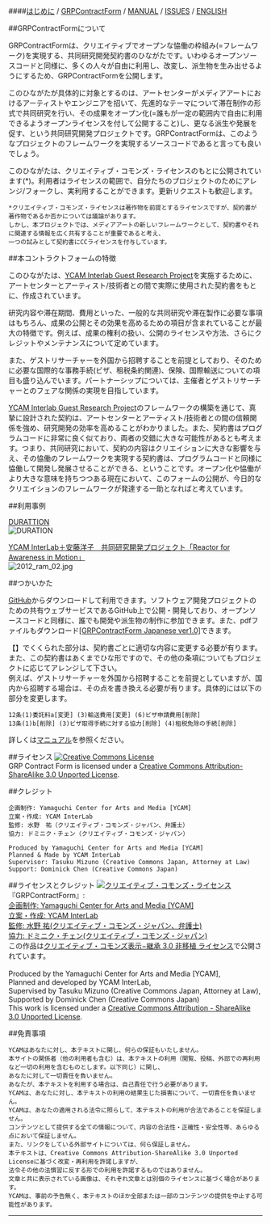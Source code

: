 ####[はじめに](http://interlab.ycam.jp/projects/grp-contract-form) /  [GRPContractForm](https://github.com/YCAMInterlab/GRPContractForm/blob/master/GRPContractForm_Japanese.md) /  [MANUAL](https://github.com/YCAMInterlab/GRPContractForm/wiki/MANUAL_Japanese) /  [ISSUES](https://github.com/YCAMInterlab/GRPContractForm/issues) /  [ENGLISH](http://interlab.ycam.jp/en/projects/grp-contract-form?preview=true)


##GRPContractFormについて


GRPContractFormは、クリエイティブでオープンな恊働の枠組み(=フレームワーク)を実現する、共同研究開発契約書のひながたです。いわゆるオープンソースコードと同様に、多くの人々が自由に利用し、改変し、派生物を生み出せるようにするため、GRPContractFormを公開します。  

このひながたが具体的に対象とするのは、アートセンターがメディアアートにおけるアーティストやエンジニアを招いて、先進的なテーマについて滞在制作の形式で共同研究を行い、その成果をオープン化(=誰もが一定の範囲内で自由に利用できるようオープンライセンスを付して公開すること)し、更なる派生や発展を促す、という共同研究開発プロジェクトです。GRPContractFormは、このようなプロジェクトのフレームワークを実現するソースコードであると言っても良いでしょう。  

このひながたは、クリエイティブ・コモンズ・ライセンスのもとに公開されています(*)。利用者はライセンスの範囲で、自分たちのプロジェクトのためにアレンジ/フォークし、実利用することができます。更新リクエストも歓迎します。  


```
*クリエイティブ・コモンズ・ライセンスは著作物を前提とするライセンスですが、契約書が著作物であるか否かについては議論があります。
しかし、本プロジェクトでは、メディアアートの新しいフレームワークとして、契約書やそれに関連する情報を広く共有することが重要であると考え、
一つの試みとして契約書にCCライセンスを付与しています。  
```

  


##本コントラクトフォームの特徴

このひながたは、[YCAM Interlab Guest Research Project](http://interlab.ycam.jp/projects/guestresearch)を実施するために、アートセンターとアーティスト/技術者との間で実際に使用された契約書をもとに、作成されています。  

研究内容や滞在期間、費用といった、一般的な共同研究や滞在製作に必要な事項はもちろん、成果の公開とその効果を高めるための項目が含まれていることが最大の特徴です。例えば、成果の権利の扱い、公開のライセンスや方法、さらにクレジットやメンテナンスについて定めています。  

また、ゲストリサーチャーを外国から招聘することを前提としており、そのために必要な国際的な事務手続(ビザ、租税条約関連)、保険、国際輸送についての項目も盛り込んでいます。パートナーシップについては、主催者とゲストリサーチャーとのフェアな関係の実現を目指しています。  

[YCAM Interlab Guest Research Project](http://interlab.ycam.jp/projects/guestresearch)のフレームワークの構築を通じて、真摯に設計された契約は、アートセンターとアーティスト/技術者との間の信頼関係を強め、研究開発の効率を高めることがわかりました。また、契約書はプログラムコードに非常に良く似ており、両者の交錯に大きな可能性があるとも考えます。つまり、共同研究において、契約の内容はクリエイションに大きな影響を与え、その恊働のフレームワークを実現する契約書は、プログラムコードと同様に恊働して開発し発展させることができる、ということです。オープン化や恊働がより大きな意味を持ちつつある現在において、このフォームの公開が、今日的なクリエイションのフレームワークが発達する一助となればと考えています。  


  
##利用事例

<!-- [Guest Research Project vol.2―ジェネレーティブ・メディアのためのコンポジション・ツール](http://interlab.ycam.jp/projects/guestresearch/vol2)  -->
[DURATTION](http://www.duration.cc)  
![DURATION](http://www.duration.cc/assets/images/DurationText.png "DURATION") 
  

[YCAM InterLab＋安藤洋子　共同研究開発プロジェクト「Reactor for Awareness in Motion」](http://www.ycam.jp/performingarts/2013/02/ram-presentation.html)  
![2012_ram_02.jpg](http://www.ycam.jp/education/images/2012_ram_02.jpg)  
  
  

 
##つかいかた

[GitHub](https://github.com/YCAMInterlab/GRPContractForm/blob/master/GRPContractForm_Japanese.md)からダウンロードして利用できます。ソフトウェア開発プロジェクトのための共有ウェブサービスであるGitHub上で公開・開発しており、オープンソースコードと同様に、誰でも開発や派生物の制作に参加できます。また、pdfファイルもダウンロード[[GRPContractForm Japanese ver1.0]](http://interlab.ycam.jp/wp-content/uploads/2013/04/GRPContractForm_Japanese_ver1.0.pdf)できます。  

【】でくくられた部分は、契約書ごとに適切な内容に変更する必要が有ります。また、この契約書はあくまでひな形ですので、その他の条項についてもプロジェクトに応じてアレンジして下さい。   
例えば、ゲストリサーチャーを外国から招聘することを前提としていますが、国内から招聘する場合は、その点を書き換える必要が有ります。具体的には以下の部分を変更します。  



```
12条(1)委託料a[変更] (3)輸送費用[変更] (6)ビザ申請費用[削除]  
13条(1)b[削除] (3)ビザ取得手続に対する協力[削除] (4)租税免除の手続[削除]  
```
詳しくは[マニュアル](https://github.com/YCAMInterlab/GRPContractForm/blob/master/MANUAL_Japanese.md)を参照ください。  

  



##ライセンス
<a rel="license" href="http://creativecommons.org/licenses/by-sa/3.0/"><img alt="Creative Commons License" style="border-width:0" src="http://i.creativecommons.org/l/by-sa/3.0/88x31.png" /></a><br /><span xmlns:dct="http://purl.org/dc/terms/" property="dct:title">GRP Contract Form</span>  <a xmlns:cc="http://creativecommons.org/ns#" href="http://interlab.ycam.jp/" property="cc:attributionName" rel="cc:attributionURL"></a> is licensed under a <a rel="license" href="http://creativecommons.org/licenses/by-sa/3.0/">Creative Commons Attribution-ShareAlike 3.0 Unported License</a>.



##クレジット
```
企画制作: Yamaguchi Center for Arts and Media [YCAM]
立案・作成: YCAM InterLab
監修: 水野　祐（クリエイティブ・コモンズ・ジャパン、弁護士）
協力: ドミニク・チェン（クリエイティブ・コモンズ・ジャパン）

Produced by Yamaguchi Center for Arts and Media [YCAM]
Planned & Made by YCAM InterLab
Supervisor: Tasuku Mizuno (Creative Commons Japan, Attorney at Law)
Support: Dominick Chen (Creative Commons Japan)
```



##ライセンスとクレジット
<a rel="license" href="http://creativecommons.org/licenses/by-sa/2.1/jp/"><img alt="クリエイティブ・コモンズ・ライセンス" style="border-width:0" src="http://i.creativecommons.org/l/by-sa/2.1/jp/88x31.png" /></a><br /> 
<span xmlns:dct="http://purl.org/dc/terms/" href="http://purl.org/dc/dcmitype/Text" property="dct:title" rel="dct:type">『GRPContractForm』</span>:<br />
<a xmlns:cc="http://creativecommons.org/ns#" href="http://interlab.ycam.jp/" property="cc:attributionName" rel="cc:attributionURL">
企画制作: Yamaguchi Center for Arts and Media [YCAM]<br />
立案・作成: YCAM InterLab<br />
監修: 水野 祐(クリエイティブ・コモンズ・ジャパン、弁護士)<br />
協力: ドミニク・チェン(クリエイティブ・コモンズ・ジャパン)</a><br />
この作品は<a rel="license" href="http://creativecommons.org/licenses/by-sa/2.1/jp/">クリエイティブ・コモンズ表示−継承 3.0 非移植 ライセンス</a>で公開されています。<br /> <br /> 
Produced by the Yamaguchi Center for Arts and Media [YCAM],<br />
Planned and developed by YCAM InterLab,<br />
Supervised by Tasuku Mizuno (Creative Commons Japan, Attorney at Law),<br />
Supported by Dominick Chen (Creative Commons Japan)</a><br />
This work is licensed under a <a rel="license" href="http://creativecommons.org/licenses/by-sa/2.1/jp/">Creative Commons Attribution - ShareAlike 3.0 Unported License</a>.









##免責事項
```
YCAMはあなたに対し、本テキストに関し、何らの保証もいたしません。
本サイトの関係者（他の利用者も含む）は、本テキストの利用（閲覧、投稿、外部での再利用など一切の利用を含むものとします。以下同じ）に関し、
あなたに対して一切責任を負いません。
あなたが、本テキストを利用する場合は、自己責任で行う必要があります。
YCAMは、あなたに対し、本テキストの利用の結果生じた損害について、一切責任を負いません。
YCAMは、あなたの適用される法令に照らして、本テキストの利用が合法であることを保証しません。
コンテンツとして提供する全ての情報について、内容の合法性・正確性・安全性等、あらゆる点において保証しません。
また、リンクをしている外部サイトについては、何ら保証しません。
本テキストは、Creative Commons Attribution-ShareAlike 3.0 Unported Licenseに基づく改変・再利用を許諾しますが、
法令その他の法慣習に反する形での利用を許諾するものではありません。
文章と共に表示されている画像は、それぞれ文章とは別個のライセンスに基づく場合があります。
YCAMは、事前の予告無く、本テキストのほか全部または一部のコンテンツの提供を中止する可能性があります。
```

---



